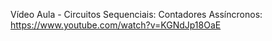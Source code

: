 Vídeo Aula - Circuitos Sequenciais: Contadores Assíncronos: https://www.youtube.com/watch?v=KGNdJp18OaE